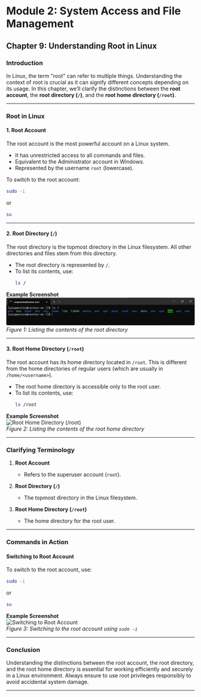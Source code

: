 # **Module 2: System Access and File Management**  

## **Chapter 9: Understanding Root in Linux**  

### **Introduction**  
In Linux, the term "root" can refer to multiple things. Understanding the context of root is crucial as it can signify different concepts depending on its usage. In this chapter, we’ll clarify the distinctions between the **root account**, the **root directory (`/`)**, and the **root home directory (`/root`)**.  

---

### **Root in Linux**  

#### **1. Root Account**  
The root account is the most powerful account on a Linux system.  
- It has unrestricted access to all commands and files.  
- Equivalent to the Administrator account in Windows.  
- Represented by the username `root` (lowercase).  

To switch to the root account:  
```bash
sudo -i
```  
or  
```bash
su
```  

---

#### **2. Root Directory (`/`)**  
The root directory is the topmost directory in the Linux filesystem. All other directories and files stem from this directory.  
- The root directory is represented by `/`.  
- To list its contents, use:  
  ```bash
  ls /
  ```  

**Example Screenshot**  
![Root Directory (`/`)](screenshots/01-root-directory.png)  
*Figure 1: Listing the contents of the root directory*  

---

#### **3. Root Home Directory (`/root`)**  
The root account has its home directory located in `/root`. This is different from the home directories of regular users (which are usually in `/home/<username>`).  
- The root home directory is accessible only to the root user.  
- To list its contents, use:  
  ```bash
  ls /root
  ```  

**Example Screenshot**  
![Root Home Directory (`/root`)](screenshots/root-home-directory.png)  
*Figure 2: Listing the contents of the root home directory*  

---

### **Clarifying Terminology**  
1. **Root Account**  
   - Refers to the superuser account (`root`).  

2. **Root Directory (`/`)**  
   - The topmost directory in the Linux filesystem.  

3. **Root Home Directory (`/root`)**  
   - The home directory for the root user.  

---

### **Commands in Action**  

#### Switching to Root Account  
To switch to the root account, use:  
```bash
sudo -i
```  
or  
```bash
su
```  
**Example Screenshot**  
![Switching to Root Account](screenshots/switching-to-root.png)  
*Figure 3: Switching to the root account using `sudo -i`*  

---

### **Conclusion**  
Understanding the distinctions between the root account, the root directory, and the root home directory is essential for working efficiently and securely in a Linux environment. Always ensure to use root privileges responsibly to avoid accidental system damage.  

---
